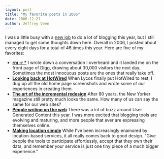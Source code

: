 ```yaml
---
layout: post
title: "My favorite posts in 2006"
date: 2006-12-21
author: Jeffrey Veen
---
```

I was a little busy with a <a href="http://googleblog.blogspot.com/2006/02/here-comes-measure-map.html">new job</a> to do a lot of blogging this year, but I still managed to get some thoughts down here. Overall in 2006, I posted about every eight days for a total of 46 times this year. Here are five of my favorites:

<ul><li><strong><a href="http://www.veen.com/jeff/archives/000899.html">rm -r *</a></strong> I wrote down a conversation I overheard and it landed me on the front page of Digg, drawing about 30,000 visitors the next day. Sometimes the most innocuous posts are the ones that really take off.</li>

<li><strong><a href="http://www.veen.com/jeff/archives/000903.html">Looking back at HotWired</a></strong> When Lycos finally put HotWired to rest, I dug up all the old home page screenshots and wrote some of our experiences in creating them.</li>

<li><strong><a href="http://www.veen.com/jeff/archives/000840.html">The art of the incremental redesign</a></strong> After 80 years, the New Yorker magazine still pretty much looks the same. How many of us can say the same for our web sites?</li>

<li><strong><a href="http://www.veen.com/jeff/archives/000895.html">People writing on the web</a></strong> There was a lot of buzz around User Generated Content this year. I was more excited that blogging tools are evolving and maturing, and more people that ever are expressing themselves online.</li>

<li><strong><a href="http://www.veen.com/jeff/archives/000919.html">Making location simple</a></strong> While I've been increasingly enamored by location-based services, it all really comes back to good design. "Give people the tools to participate effortlessly, accept that they own their data, and remember your service is just one tiny piece of a much bigger experience."</li></ul>
